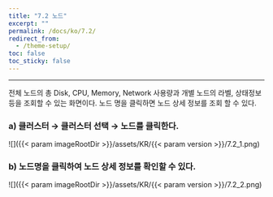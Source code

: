 ```yaml
---
title: "7.2 노드"
excerpt: ""
permalink: /docs/ko/7.2/
redirect_from:
  - /theme-setup/
toc: false
toc_sticky: false
---
```


---
전체 노드의 총 Disk, CPU, Memory, Network 사용량과 개별 노드의 라벨, 상태정보 등을 조회할 수 있는 화면이다. 노드 명을 클릭하면 노드 상세 정보를 조회 할 수 있다.

### a\) 클러스터 → 클러스터 선택 → 노드를 클릭한다.
![]({{< param imageRootDir >}}/assets/KR/{{< param version >}}/7.2_1.png)

### b\) 노드명을 클릭하여 노드 상세 정보를 확인할 수 있다.
![]({{< param imageRootDir >}}/assets/KR/{{< param version >}}/7.2_2.png)
